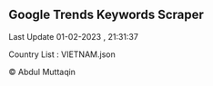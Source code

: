 

## Google Trends Keywords Scraper 
 
Last Update 01-02-2023 , 21:31:37

Country List :
VIETNAM.json



© Abdul Muttaqin 
